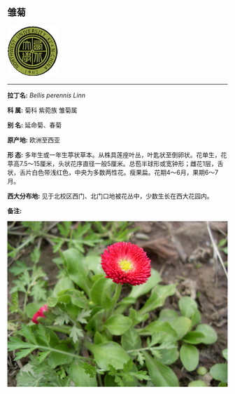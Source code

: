 ## 雏菊

![西北大学校园网络植物志](JPG/nwu.gif)

---

**拉丁名:**  _Bellis perennis Linn_

**科 属:** 菊科 紫菀族 雏菊属

**别 名:** 延命菊、春菊

**原产地:** 欧洲至西亚

**形  态:** 多年生或一年生葶状草本。从株具莲座叶丛，叶匙状至倒卵状。花单生，花葶高7.5～15厘米，头状花序直径一般5厘米。总苞半球形或宽钟形；雌花1层，舌状，舌片白色带浅红色，中央为多数两性花。瘦果扁。花期4～6月，果期6～7月。

**西大分布地:** 见于北校区西门、北门口地被花丛中，少数生长在西大花园内。

**备注:** 

![雏菊](JPG/雏菊1.JPG) 

